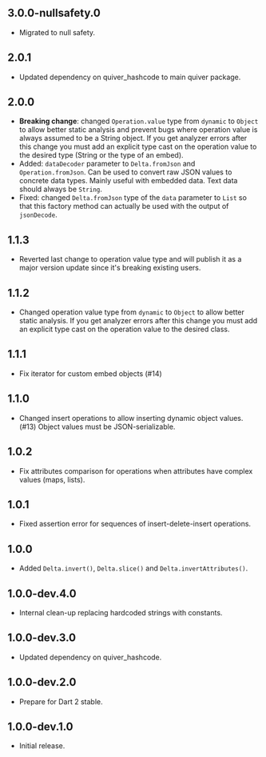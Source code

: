 ## 3.0.0-nullsafety.0

* Migrated to null safety.

## 2.0.1

* Updated dependency on quiver_hashcode to main quiver package.

## 2.0.0

* **Breaking change**: changed `Operation.value` type from `dynamic` to `Object` to allow better
  static analysis and prevent bugs where operation value is always assumed to be a String object.
  If you get analyzer errors after this change you must add an explicit type cast on the
  operation value to the desired type (String or the type of an embed).
* Added: `dataDecoder` parameter to `Delta.fromJson` and `Operation.fromJson`. Can be used to convert
  raw JSON values to concrete data types. Mainly useful with embedded data. Text data should always
  be `String`.
* Fixed: changed `Delta.fromJson` type of the `data` parameter to `List` so that this factory method
  can actually be used with the output of `jsonDecode`.

## 1.1.3

* Reverted last change to operation value type and will publish it as a major version update
  since it's breaking existing users.

## 1.1.2

* Changed operation value type from `dynamic` to `Object` to allow better static analysis.
  If you get analyzer errors after this change you must add an explicit type cast on the operation
  value to the desired class.

## 1.1.1

* Fix iterator for custom embed objects (#14)

## 1.1.0

* Changed insert operations to allow inserting dynamic object values. (#13)
  Object values must be JSON-serializable.

## 1.0.2

* Fix attributes comparison for operations when attributes have complex values (maps, lists).

## 1.0.1

* Fixed assertion error for sequences of insert-delete-insert operations.

## 1.0.0

* Added `Delta.invert()`, `Delta.slice()` and `Delta.invertAttributes()`.

## 1.0.0-dev.4.0

* Internal clean-up replacing hardcoded strings with constants.

## 1.0.0-dev.3.0

* Updated dependency on quiver_hashcode.

## 1.0.0-dev.2.0

* Prepare for Dart 2 stable.

## 1.0.0-dev.1.0

* Initial release.
